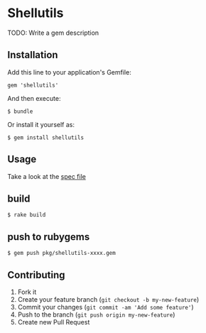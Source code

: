 # Shellutils

TODO: Write a gem description

## Installation

Add this line to your application's Gemfile:

    gem 'shellutils'

And then execute:

    $ bundle

Or install it yourself as:

    $ gem install shellutils

## Usage

Take a look at the [spec file](https://github.com/k-yamada/shellutils/blob/master/spec/shellutils_spec.rb)

## build

    $ rake build

## push to rubygems

    $ gem push pkg/shellutils-xxxx.gem 

## Contributing

1. Fork it
2. Create your feature branch (`git checkout -b my-new-feature`)
3. Commit your changes (`git commit -am 'Add some feature'`)
4. Push to the branch (`git push origin my-new-feature`)
5. Create new Pull Request
